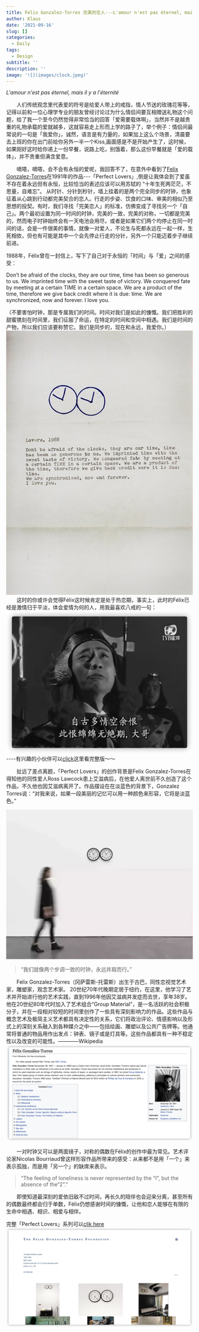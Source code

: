 ```yaml
---
title: Felix Gonzalez-Torres 完美的恋人---L'amour n'est pas éternel, mais il y a l'éternité.
author: Klaus
date: '2021-09-16'
slug: []
categories:
  - Daily
tags:
  - Design
subtitle: ''
description: ''
image: '![](images/clock.jpeg)'
---
```

*L'amour n'est pas éternel, mais il y a l'éternité*

&emsp;&emsp;人们传统观念里代表爱的符号是给爱人带上的戒指，情人节送的玫瑰花等等，记得以前和一位心理学专业的朋友曾经讨论过为什么情侣间要互相赠送礼物这个问题，给了我一个至今仍然觉得非常恰当的回答「爱需要载体啊」，当然并不是越贵重的礼物承载的爱就越多，这就容易走上形而上学的路子了，举个例子：情侣间最常说的一句是「我爱你」，诚然，语言是有力量的，如果加上这么个场景，清晨要去上班的你在出门前给你另外一半一个Kiss,画面感是不是开始产生了，这时候，如果刚好这时给你递上一份早餐，说路上吃，别饿着，那么这份早餐就是「爱的载体」，并不贵重但满含爱意。

&emsp;&emsp;嘀嗒，嘀嗒，会不会有永恒的爱呢，我回答不了，在意外中看到了[Felix Gonzalez-Torres](https://www.felixgonzalez-torresfoundation.org/#)在1991年的作品---「Perfect Lovers」,倒是让我体会到了爱虽不存在着永远但有永恒，比较恰当的表述应该可以用苏轼的 “十年生死两茫茫，不思量，自难忘”。
从时针、分针到秒针，墙上挂着的是两个完全同步的时钟，也象征着从心跳到行动都完美契合的恋人。行走的步姿、饮食的口味、审美的相似乃至思想的投契。有时，我们寻找「完美恋人」的标准，仿佛变成了寻找另一个「自己」。两个最初设置为同一时间的时钟，完美的一致，完美的对称，一切都是完美的，然而电子时钟始终会有一天电池会用尽，或者是如果它们两个均停止在同一时间的话，会是一件很美的事情，就像一对爱人，不论生与死都永远在一起一样，生死相依，但也有可能是其中一个会先停止行走的分针，另外一个只能迈着步子继续前进。

1988年，Félix曾在一封信上，写下了自己对于永恒的「时间」与「爱」之间的感受：

Don’t be afraid of the clocks, they are our time, time has been so generous to us. We imprinted time with the sweet taste of victory. We conquered fate by meeting at a certain TIME in a certain space. We are a product of the time, therefore we give back credit where it is due: time.
We are synchronized, now and forever.
I love you.

（不要害怕时钟，那是专属我们的时间。时间对我们是如此的慷慨。我们把胜利的甜蜜镌刻在时间里，我们征服了命运，在特定的时间和空间中相遇。我们是时间的产物，所以我们应该要称赞它。我们是同步的，现在和永远，我爱你。）
![](images/1988letter.jpeg)
&emsp;&emsp;这时的你或许会觉得Félix这时候肯定是处于热恋期，事实上，此时的Félix已经是激情归于平淡，体会爱情为何的人，用我最喜欢八戒的一句：
![](images/八戒.jpg)
----有兴趣的小伙伴可以[click](https://www.bilibili.com/video/BV1jW411Y7vk?from=search&seid=4879691198350067625&spm_id_from=333.337.0.0)这里看完整版～～

&emsp;&emsp;扯远了差点离题，「Perfect Lovers」的创作背景是Felix Gonzalez-Torres在得知他的同性爱人Ross Lawcock患上艾滋病后，在他爱人离世前不久创造了这个作品，不久他也因艾滋病离开了。作品摆设在在淡蓝色的背景下，Gonzalez Torres说：“对我来说，如果一段美丽的记忆可以用一种颜色来形容，它将是淡蓝色。”

![](images/行走钟.jpeg)

> “我们就像两个步调一致的时钟，永远并肩而行。”

&emsp;&emsp;Felix Gonzalez-Torres（冈萨雷斯-托雷斯）出生于古巴，同性恋视觉艺术家，雕塑家，观念艺术家。
20世纪70年代晚期定居于纽约，在这里，他学习了艺术并开始进行他的艺术实践，直到1996年他因艾滋病并发症而去世，享年38岁。他在20世纪80年代时加入了艺术组合“Group Material”，是一名活跃的社会积极分子，并在一段相对较短的时间里创作了一些具有深刻影响力的作品。这些作品与概念艺术及极简主义艺术都具有决定性的关系，它们将政治评论、情感影响以及形式上的深刻关系融入到各种媒介之中——包括绘画、雕塑以及公共广告牌等。他通常将普通的物品用作出发点：钟表、镜子或是灯具等。这些作品都具有一种不稳定性以及改变的可能性。————Wikipedia
![](images/Félix_González-Torres.jpg)

&emsp;&emsp;一对时钟又可以是两面镜子，对称的偶数在Félix的创作中最为常见。艺术评论家Nicolas Bourriaud曾这样形容作品所带来的感受：从来都不是用「一个」来表示孤独，而是用「另一个」的缺席来表示。
> “The feeling of loneliness is never represented by the “I”, but the absence of the“2”.”

&emsp;&emsp;即使知道最深刻的爱依旧敌不过时间，再长久的陪伴也会迎来分离，甚至所有的偶数最终都会归于单数，Félix仍想感谢时间的慷慨，让他和恋人能够在有限的生命中相遇、相识、相爱与相伴。

完整「Perfect Lovers」系列可以[clik here](https://www.felixgonzalez-torresfoundation.org/works/untitled-perfect-lovers)
![](images/完整.jpg)




